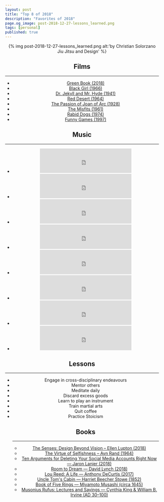 ```yaml
---
layout: post
title: "Top 8 of 2018"
description: "Favorites of 2018"
page.og_image: post-2018-12-27-lessons_learned.png
tags: [personal]
published: true
---
```

<center>

{% img post-2018-12-27-lessons_learned.png alt:'by Christian Solorzano Jiu Jitsu and Design' %}


<h2>Films</h2>
<hr>
<ul class="body-list">

<li>
<a href="https://www.imdb.com/title/tt6966692/?ref_=rt_li_tt" target="_blank">Green Book (2018)</a>
</li>

<li>
<a href="https://www.imdb.com/title/tt0060758/?ref_=rt_li_tt" target="_blank">Black Girl (1966)</a>
</li>
<li>
<a href="https://www.imdb.com/title/tt0033553/?ref_=rt_li_tt" target="_blank">Dr. Jekyll and Mr. Hyde (1941)</a>
</li>

<li>
<a href="https://www.imdb.com/title/tt0058003/?ref_=rt_li_tt" target="_blank">Red Desert (1964)</a>
</li>

<li>
<a href="https://www.imdb.com/title/tt0019254/?ref_=rt_li_tt" target="_blank">The Passion of Joan of Arc (1928)</a>
</li>

<li>
<a href="https://www.imdb.com/title/tt0055184/?ref_=rt_li_tt" target="_blank">The Misfits (1961)</a>
</li>

<li>
<a href="https://www.imdb.com/title/tt0071275/?ref_=rt_li_tt" target="_blank">Rabid Dogs (1974)</a>
</li>

<li>
<a href="https://www.imdb.com/title/tt0119167/?ref_=rt_li_tt" target="_blank">Funny Games (1997)</a>
</li>

</ul>


<h2>Music</h2>

<hr>
<ul class="body-list">
<li>
<iframe src="https://open.spotify.com/embed/track/4mwusBQbiUKdMhleMp4Tmm" width="300" height="80" frameborder="0" allowtransparency="true" allow="encrypted-media"></iframe>
</li>

<li>
<iframe src="https://open.spotify.com/embed/track/4u8r0zQiRio0uD4LU1O9XA" width="300" height="80" frameborder="0" allowtransparency="true" allow="encrypted-media"></iframe>
</li>

<li>
<iframe src="https://open.spotify.com/embed/track/581ynjCMJFS1n70z4ZCRxt" width="300" height="80" frameborder="0" allowtransparency="true" allow="encrypted-media"></iframe>
</li>

<li>
<iframe src="https://open.spotify.com/embed/track/5ZsxOL9Euwkws72qi1v2Uh" width="300" height="80" frameborder="0" allowtransparency="true" allow="encrypted-media"></iframe>
</li>

<li>
<iframe src="https://open.spotify.com/embed/track/2tBfrhUvroTREqCo4QFvTZ" width="300" height="80" frameborder="0" allowtransparency="true" allow="encrypted-media"></iframe>
</li>

<li>
<iframe src="https://open.spotify.com/embed/track/2AfBTpV0rDtxxCD6lzeutB" width="300" height="80" frameborder="0" allowtransparency="true" allow="encrypted-media"></iframe>
</li>

<li>
<iframe src="https://open.spotify.com/embed/track/7HXwTXj60nuhfIZY1o8VUd" width="300" height="80" frameborder="0" allowtransparency="true" allow="encrypted-media"></iframe>
</li>

<li>
<iframe src="https://open.spotify.com/embed/track/4r90L1aDH66Ha0Ug9tEoc9" width="300" height="80" frameborder="0" allowtransparency="true" allow="encrypted-media"></iframe>
</li>

</ul>


<h2>Lessons</h2>
<hr>

<ul class="body-list">
<li> Engage in cross-disciplinary endeavours</li>
<li> Mentor others</li>
<li> Meditate daily</li>
<li> Discard excess goods</li>
<li> Learn to play an instrument</li>
<li> Train martial arts</li>
<li> Quit coffee</li>
<li> Practice Stoicism</li>



<h2>Books</h2>
<hr>
<ul class="body-list">
<li>
<a target="_blank" href="https://www.amazon.com/gp/product/1616897104/ref=oh_aui_detailpage_o09_s00?ie=UTF8&psc=1">The Senses: Design Beyond Vision – Ellen Lupton (2018) </a>
</li>

<li>
<a target="_blank" href="https://www.amazon.com/Virtue-Selfishness-Fiftieth-Anniversary/dp/0451163931/ref=sr_1_1?ie=UTF8&qid=1546302585&sr=8-1&keywords=the+virtue+of+selfishness+by+ayn+rand">The Virtue of Selfishness – Ayn Rand (1964) </a>
</li>


<li>
<a target="_blank" href="https://www.amazon.com/Arguments-Deleting-Social-Media-Accounts/dp/125019668X/ref=sr_1_1?ie=UTF8&qid=1546302647&sr=8-1&keywords=ten+arguments+for+deleting+your+social+media+accounts">Ten Arguments for Deleting Your Social Media Accounts Right Now — Jaron Lanier (2018) </a>
</li>

<li>
<a target="_blank" href="https://www.amazon.com/Room-Dream-David-Lynch/dp/0399589198/ref=sr_1_1?ie=UTF8&qid=1546302782&sr=8-1&keywords=room+to+dream">Room to Dream — David Lynch (2018) </a>
</li>

<li>
<a target="_blank" href="https://www.amazon.com/Lou-Reed-Life-Anthony-DeCurtis/dp/0316376558/ref=sr_1_1?ie=UTF8&qid=1546302863&sr=8-1&keywords=lou+reed+a+life+by+anthony+decurtis">Lou Reed: A Life  — Anthony DeCurtis (2017) </a>
</li>

<li>
<a target="_blank" href="https://www.amazon.com/Uncle-Cabin-Harriet-Beecher-Stowe/dp/1508480125/ref=sr_1_2?ie=UTF8&qid=1546302917&sr=8-2&keywords=uncle+toms+cabin">Uncle Tom's Cabin — Harriet Beecher Stowe (1852) </a>
</li>

<li>
<a target="_blank" href="https://www.amazon.com/Book-Five-Rings-Miyamoto-Musashi/dp/1935785974/ref=sr_1_3?ie=UTF8&qid=1546302991&sr=8-3&keywords=a+book+of+five+rings">Book of Five Rings — Miyamoto Musashi  (circa 1645) </a>
</li>


<li>
<a target="_blank" href="https://www.amazon.com/Musonius-Rufus-Lectures-Cynthia-King/dp/145645966X/ref=sr_1_1?ie=UTF8&qid=1546303087&sr=8-1&keywords=musonius+rufus+lectures+and+sayings"> Musonius Rufus: Lectures and Sayings — Cynthia King & William B. Irvine (AD 30–100) </a>
</li>





















